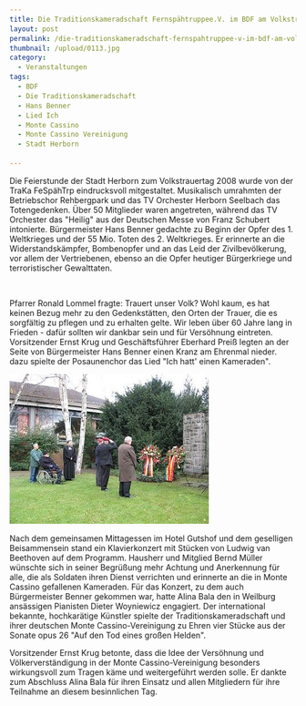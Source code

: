 ```yaml
---
title: Die Traditionskameradschaft Fernspähtruppee.V. im BDF am Volkstrauertag 2008
layout: post
permalink: /die-traditionskameradschaft-fernspahtruppee-v-im-bdf-am-volkstrauertag-2008/
thumbnail: /upload/0113.jpg
category:
  - Veranstaltungen
tags:
  - BDF
  - Die Traditionskameradschaft
  - Hans Benner
  - Lied Ich
  - Monte Cassino
  - Monte Cassino Vereinigung
  - Stadt Herborn

---
```

Die Feierstunde der Stadt Herborn zum Volkstrauertag 2008 wurde von der TraKa FeSpähTrp eindrucksvoll mitgestaltet. Musikalisch umrahmten der Betriebschor Rehbergpark und das TV Orchester Herborn Seelbach das Totengedenken. Über 50 Mitglieder waren angetreten, während das TV Orchester das "Heilig" aus der Deutschen Messe von Franz Schubert intonierte. Bürgermeister Hans Benner gedachte zu Beginn der Opfer des 1. Weltkrieges und der 55 Mio. Toten des 2. Weltkrieges. Er erinnerte an die Widerstandskämpfer, Bombenopfer und an das Leid der Zivilbevölkerung, vor allem der Vertriebenen, ebenso an die Opfer heutiger Bürgerkriege und terroristischer Gewalttaten.

&nbsp;

Pfarrer Ronald Lommel fragte: Trauert unser Volk? Wohl kaum, es hat keinen Bezug mehr zu den Gedenkstätten, den Orten der Trauer, die es sorgfältig zu pflegen und zu erhalten gelte. Wir leben über 60 Jahre lang in Frieden - dafür sollten wir dankbar sein und für Versöhnung eintreten. Vorsitzender Ernst Krug und Geschäftsführer Eberhard Preiß legten an der Seite von Bürgermeister Hans Benner einen Kranz am Ehrenmal nieder. dazu spielte der Posaunenchor das Lied "Ich hatt' einen Kameraden".

[![](/upload/026.jpg)](/upload/026.jpg)

Nach dem gemeinsamen Mittagessen im Hotel Gutshof und dem geselligen Beisammensein stand ein Klavierkonzert mit Stücken von Ludwig van Beethoven auf dem Programm. Hausherr und Mitglied Bernd Müller wünschte sich in seiner Begrüßung mehr Achtung und Anerkennung für alle, die als Soldaten ihren Dienst verrichten und erinnerte an die in Monte Cassino gefallenen Kameraden. Für das Konzert, zu dem auch Bürgermeister Benner gekommen war, hatte Alina Bala den in Weilburg ansässigen Pianisten Dieter Woyniewicz engagiert. Der international bekannte, hochkarätige Künstler spielte der Traditionskameradschaft und ihrer deutschen Monte Cassino-Vereinigung zu Ehren vier Stücke aus der Sonate opus 26 "Auf den Tod eines großen Helden".

Vorsitzender Ernst Krug betonte, dass die Idee der Versöhnung und Völkerverständigung in der Monte Cassino-Vereinigung besonders wirkungsvoll zum Tragen käme und weitergeführt werden solle. Er dankte zum Abschluss Alina Bala für ihren Einsatz und allen Mitgliedern für ihre Teilnahme an diesem besinnlichen Tag.
